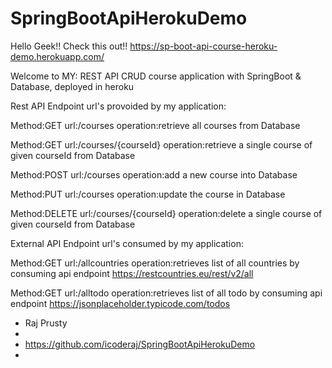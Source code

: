 # SpringBootApiHerokuDemo

Hello Geek!! Check this out!! https://sp-boot-api-course-heroku-demo.herokuapp.com/

Welcome to MY: REST API CRUD course application with SpringBoot & Database, deployed in heroku

Rest API Endpoint url's provoided by my application: 


Method:GET  url:/courses  operation:retrieve all courses from Database 


Method:GET  url:/courses/{courseId}  operation:retrieve a single course of given courseId from Database 

Method:POST  url:/courses  operation:add a new course into Database 

Method:PUT  url:/courses  operation:update the course in Database 

Method:DELETE  url:/courses/{courseId}  operation:delete a single course of given courseId from Database 


External API Endpoint url's consumed by my application:

Method:GET  url:/allcountries  operation:retrieves list of all countries by consuming 
api endpoint https://restcountries.eu/rest/v2/all

Method:GET  url:/alltodo  operation:retrieves list of all todo by consuming 
api endpoint https://jsonplaceholder.typicode.com/todos

- Raj Prusty
- 
- https://github.com/icoderaj/SpringBootApiHerokuDemo
- 

